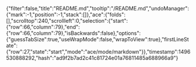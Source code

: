 {"filter":false,"title":"README.md","tooltip":"/README.md","undoManager":{"mark":-1,"position":-1,"stack":[]},"ace":{"folds":[],"scrolltop":240,"scrollleft":0,"selection":{"start":{"row":66,"column":79},"end":{"row":66,"column":79},"isBackwards":false},"options":{"guessTabSize":true,"useWrapMode":false,"wrapToView":true},"firstLineState":{"row":27,"state":"start","mode":"ace/mode/markdown"}},"timestamp":1496530888292,"hash":"ad9f2b7ad2c41c81724e01a76811485a688966a9"}